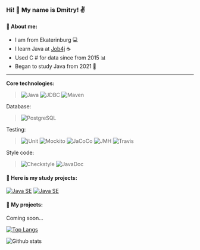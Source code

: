 ### Hi! 👋 My name is Dmitry! :v:
#### :memo: About me:
* I am from Ekaterinburg :computer:
* I learn Java at [Job4j](https://job4j.ru/) :coffee:
* Used C # for data since from 2015 :bar_chart:
* Began to study Java from 2021 :calendar:

-----------
<b>Core technologies:</b>
>![Java](https://img.shields.io/badge/Java-orange)
>![JDBC](https://img.shields.io/badge/JDBC-yellow)
>![Maven](https://img.shields.io/badge/Maven-red)

Database:
>![PostgreSQL](https://img.shields.io/badge/PostgreSQL-blue)

Testing:
>![jUnit](https://img.shields.io/badge/jUnit-6b8e23)
>![Mockito](https://img.shields.io/badge/Mockito-fc0)
>![JaCoCo](https://img.shields.io/badge/JaCoCo-red)
>![JMH](https://img.shields.io/badge/JMH-00bfff)
>![Travis](https://img.shields.io/badge/TravisCI-succes)

Style code:
>![Сheckstyle](https://img.shields.io/badge/Сheckstyle-708090 )
>![JavaDoc](https://img.shields.io/badge/JavaDoc-f0f8ff )

#### :file_folder: Here is my study projects:
[![Java SE](https://github-readme-stats.vercel.app/api/pin/?username=DDobrovolskiy&repo=job4j)](https://github.com/DDobrovolskiy/job4j)
[![Java SE](https://github-readme-stats.vercel.app/api/pin/?username=DDobrovolskiy&repo=job4j_questions)](https://github.com/DDobrovolskiy/job4j_questions)

#### :file_folder:  My projects:
Coming soon...

[![Top Langs](https://github-readme-stats.vercel.app/api/top-langs/?username=DDobrovolskiy&layout=compact)](https://github.com/DDobrovolskiy/github-readme-stats)

![Github stats](https://github-readme-stats.vercel.app/api?username=DDobrovolskiy&hide=stars,prs,issues,contribs)


